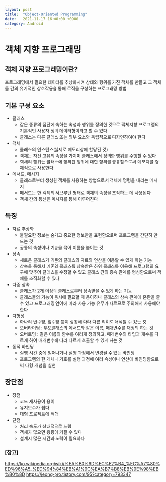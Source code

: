 ```yaml
---
layout: post
title:  "Object-Oriented Programming"
date:   2021-11-17 16:00:00 +0900
category: Android
---
```

# 객체 지향 프로그래밍

## 객체 지향 프로그래밍이란?

프로그래밍에서 필요한 데이터를 추상화시켜 상태와 행위를 가진 객체를 만들고
그 객체들 간의 유기적인 상호작용을 통해 로직을 구성하는 프로그래밍 방법

## 기본 구성 요소

- 클래스
  * 같은 종류의 집단에 속하는 속성과 행위를 정의한 것으로 객체지향 프로그램의
    기본적인 사용자 정의 데이터형이라고 할 수 있다
  * 클래스는 다른 클래스 또는 외부 요소와 독립적으로 디자인하여야 한다
- 객체
  * 클래스의 인스턴스(실제로 메모리상에 할당된 것)
  * 객체는 자신 고유의 속성을 가지며 클래스에서 정의한 행위를 수행할 수 있다
  * 객체의 행위는 클래스에 정의된 행위에 대한 정의를 공유함으로써 메모리를
    경제적으로 사용한다
- 메서드, 메시지
  * 클래스로부터 생성된 객체를 사용하는 방법으로서 객체에 명령을 내리는 메시지
  * 메서드는 한 객체의 서브루틴 형태로 객체의 속성을 조작하는 데 사용된다
  * 객체 간의 통신은 메시지를 통해 이루어진다

## 특징

- 자료 추상화
  * 불필요한 정보는 숨기고 중요한 정보만을 표현함으로써 프로그램을 간단히 만드는 것
  * 공통의 속성이나 기능을 묶어 이름을 붙이는 것
- 상속
  * 새로운 클래스가 기존의 클래스의 자료와 연산을 이용할 수 있게 하는 기능
  * 상속을 통해서 기존의 클래스를 상속받은 하위 클래스를 이용해 프로그램의 요구에 맞추어
    클래스를 수정할 수 있고 클래스 간의 종속 관계를 형성함으로써 객체를 조직화할 수 있다
- 다중 상속
  * 클래스가 2개 이상의 클래스로부터 상속받을 수 있게 하는 기능
  * 클래스들의 기능이 동시에 필요할 때 용이하나 클래스의 상속 관계에 혼란을 줄 수 있고
    프로그래밍 언어에 따라 사용 가능 유무가 다르므로 주의해서 사용해야 한다
- 다형성
  * 하나의 변수명, 함수명 등이 상황에 다라 다른 의미로 해석될 수 있는 것
  * 오버라이딩 : 부모클래스의 메서드와 같은 이름, 매개변수를 재정의 하는 것
  * 오버로딩 : 같은 이름의 함수를 여러개 정의하고, 매개변수의 타입과 개수를 다르게 하여
    매개변수에 따라 다르게 호출할 수 있게 하는 것
- 동적 바인딩
  * 실행 시간 중에 일어나거나 실행 과정에서 변경될 수 있는 바인딩
  * 프로그램의 한 개체나 기호를 실행 과정에 여러 속성이나 연산에 바인딩함으로써 다형 개념을 실현
  
## 장단점

- 장점
  * 코드 재사용이 용이
  * 유지보수가 쉽다
  * 대형 프로젝트에 적합
- 단점
  * 처리 속도가 상대적으로 느림
  * 객체가 많으면 용량이 커질 수 있다
  * 설계시 많은 시간과 노력이 필요하다

### [참고]
<https://ko.wikipedia.org/wiki/%EA%B0%9D%EC%B2%B4_%EC%A7%80%ED%96%A5_%ED%94%84%EB%A1%9C%EA%B7%B8%EB%9E%98%EB%B0%8D>
<https://jeong-pro.tistory.com/95?category=793347>
